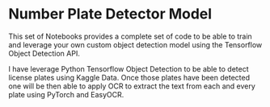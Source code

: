 # Number Plate Detector Model
<p>This set of Notebooks provides a complete set of code to be able to train and leverage your own custom object detection model using the Tensorflow Object Detection API. 
<p>I have leverage Python Tensorflow Object Detection to be able to detect license plates using Kaggle Data. Once those plates have been detected one will be then able to apply OCR to extract the text from each and every plate using PyTorch and EasyOCR. </p>
